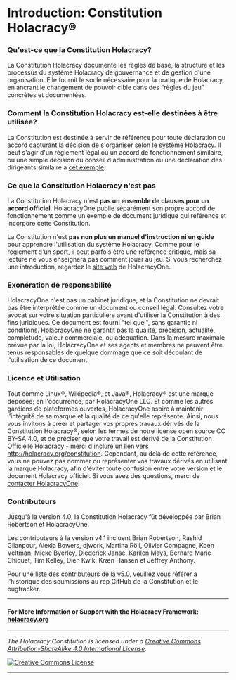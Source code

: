 # Introduction: Constitution Holacracy®

### Qu'est-ce que la Constitution Holacracy?

La Constitution Holacracy documente les règles de base, la structure et les processus du système Holacracy de gouvernance et de gestion d'une organisation. Elle fournit le socle nécessaire pour la pratique de Holacracy, en ancrant le changement de pouvoir cible dans des “règles du jeu” concrètes et documentées.

### Comment la Constitution Holacracy est-elle destinées à être utilisée?
La Constitution est destinée à servir de référence pour toute déclaration ou accord  capturant la décision de s'organiser selon le système Holacracy. Il peut s'agir d'un règlement légal ou un accord de fonctionnement similaire, ou une simple décision du conseil d'administration ou une déclaration des dirigeants similaire à <a href="https://github.com/holacracyone/Holacracy-Constitution/blob/master/Adoption%20Declaration.md" target="_blank">cet exemple</a>.

### Ce que la Constitution Holacracy n'est pas
La Constitution Holacracy n'est **pas un ensemble de clauses pour un accord officiel**. HolacracyOne publie séparément son propre accord de fonctionnement comme un exemple de document juridique qui référence et incorpore cette Constitution.

La Constitution n'est **pas non plus un manuel d'instruction ni un guide** pour apprendre l'utilisation du système Holacracy. Comme pour le règlement d'un sport, il peut parfois être une référence critique, mais sa lecture ne vous enseignera pas comment jouer au jeu. Si vous recherchez une introduction, regardez le <a href="http://holacracy.org" target="_blank">site web</a> de HolacracyOne.

### Exonération de responsabilité
HolacracyOne n'est pas un cabinet juridique, et la Constitution ne devrait pas être interprétée comme un document ou conseil légal. Consultez votre avocat sur votre situation particulière avant d'utiliser la Constitution à des fins juridiques. Ce document est fourni "tel quel", sans garantie ni conditions. HolacracyOne ne garantit pas la qualité, précision, actualité, complétude, valeur commerciale, ou adéquation. Dans la mesure maximale prévue par la loi, HolacracyOne et ses agents et membres ne peuvent être tenus responsables de quelque dommage que ce soit découlant de l'utilisation de ce document.

### Licence et Utilisation
Tout comme Linux®, Wikipedia®, et Java®, Holacracy® est une marque déposée; en l'occurrence, par HolacracyOne LLC. Et comme les autres gardiens de plateformes ouvertes, HolacracyOne aspire à maintenir l'intégrité de sa marque et la qualité de ce qu'elle représente. Ainsi, nous vous invitons à créer et partager vos propres travaux dérivés de la Constitution Holacracy®, selon les termes de notre license open source CC BY-SA 4.0, et de préciser que votre travail est dérivé de la Constitution Officielle Holacracy - merci d'inclure un lien vers http://holacracy.org/constitution. Cependant, au delà de cette référence, vous ne pouvez pas nommer ou représenter vos travaux dérivés en utilisant la marque Holacracy, afin d'éviter toute confusion entre votre version et le document Holacracy officiel. Si vous avez des questions, merci de <a href="http://www.holacracy.org/contact/" target="_blank">contacter HolacracyOne</a>!

### Contributeurs
Jusqu'à la version 4.0, la Constitution Holacracy fût développée par Brian Robertson et HolacracyOne. 

Les contributeurs à la version v4.1 incluent Brian Robertson, Rashid Gilanpour, Alexia Bowers, djwork, Martina Röll, Olivier Compagne, Koen Veltman, Mieke Byerley, Diederick Janse, Karilen Mays, Bernard Marie Chiquet, Tim Kelley, Dien Kwik, Kræn Hansen et Jeffrey Anthony.

Pour une liste des contributeurs de la v5.0, veuillez vous référer à l'historique des soumissions au rep GitHub de la Constitution et le bugtracker.

---

#### For More Information or Support with the Holacracy Framework: <a href="http://holacracy.org" target="_blank">holacracy.org</a>

---

*_The Holacracy Constitution is licensed under a <a rel="license" href="http://creativecommons.org/licenses/by-sa/4.0/">Creative Commons Attribution-ShareAlike 4.0 International License</a>._*

<a rel="license" href="http://creativecommons.org/licenses/by-sa/4.0/" target="_blank"><img alt="Creative Commons License" style="border-width:0" src="https://i.creativecommons.org/l/by-sa/4.0/88x31.png" /></a> 

---
